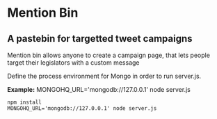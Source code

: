

# Mention Bin 
## A pastebin for targetted tweet campaigns

Mention bin allows anyone to create a campaign page, that lets people target their legislators with a custom message

Define the process environment for Mongo in order to run server.js.

**Example:**  MONGOHQ_URL='mongodb://127.0.0.1' node server.js

```
npm install
MONGOHQ_URL='mongodb://127.0.0.1' node server.js
```
